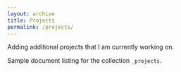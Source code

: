 ```yaml
---
layout: archive
title: Projects
permalink: /projects/
---
```


Adding additional projects that I am currently working on.

Sample document listing for the collection `_projects`.